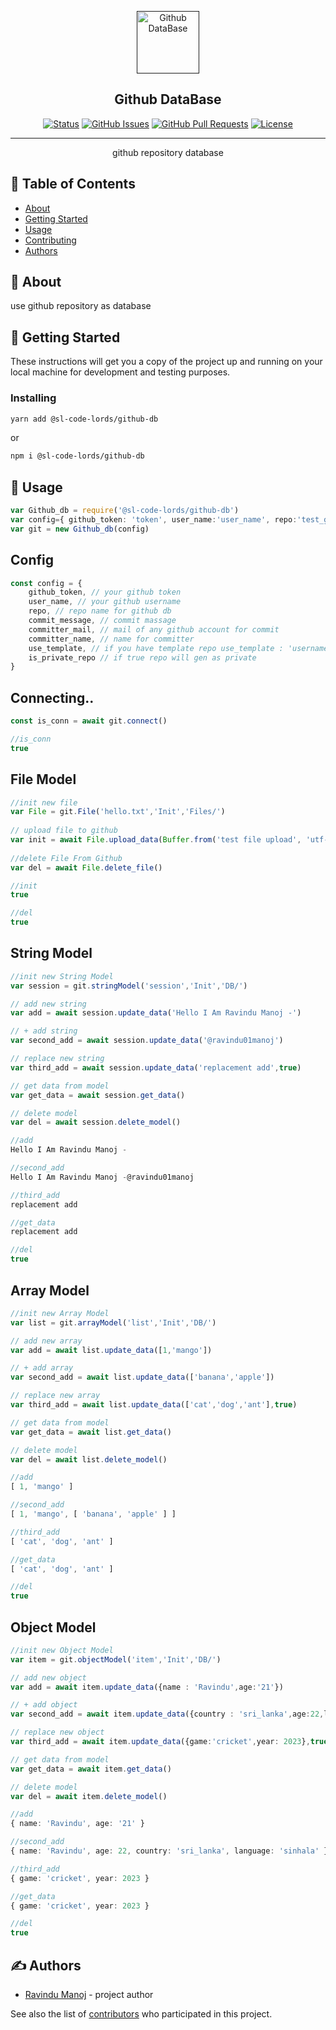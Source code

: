 <p align="center">
  <a href="" rel="noopener">
 <img width=100px height=100px src="https://github.githubassets.com/images/modules/logos_page/GitHub-Mark.png" alt="Github DataBase"></a>
</p>

<h2 align="center">Github DataBase</h2>

<div align="center">

[![Status](https://img.shields.io/badge/status-active-success.svg)]()
[![GitHub Issues](https://img.shields.io/github/issues/SL-CODE-LORDS/Github-DB.svg)](https://github.com/SL-CODE-LORDS/Github-DB/issues)
[![GitHub Pull Requests](https://img.shields.io/github/issues-pr/SL-CODE-LORDS/Github-DB.svg)](https://github.com/SL-CODE-LORDS/Github-DB/pulls)
[![License](https://img.shields.io/badge/license-MIT-blue.svg)](/LICENSE)

</div>

---

<p align="center"> github repository database
    <br> 
</p>

## 📝 Table of Contents

- [About](#about)
- [Getting Started](#getting_started)
- [Usage](#usage)
- [Contributing](../CONTRIBUTING.md)
- [Authors](#authors)

## 🧐 About <a name = "about"></a>

use github repository as database

## 🏁 Getting Started <a name = "getting_started"></a>

These instructions will get you a copy of the project up and running on your local machine for development and testing purposes.

### Installing


```sh
yarn add @sl-code-lords/github-db
```

or

```sh
npm i @sl-code-lords/github-db
```

## 🎈 Usage <a name="usage"></a>

```ts
var Github_db = require('@sl-code-lords/github-db')
var config={ github_token: 'token', user_name:'user_name', repo:'test_github_db',is_private_repo:true }
var git = new Github_db(config)

```
## Config

```ts
const config = {
    github_token, // your github token
    user_name, // your github username
    repo, // repo name for github db
    commit_message, // commit massage
    committer_mail, // mail of any github account for commit
    committer_name, // name for committer
    use_template, // if you have template repo use_template : 'username/repo'
    is_private_repo // if true repo will gen as private
}
```
## Connecting..

```ts
const is_conn = await git.connect()
```
```ts
//is_conn
true

```
## File Model

```ts
//init new file
var File = git.File('hello.txt','Init','Files/')
        
// upload file to github
var init = await File.upload_data(Buffer.from('test file upload', 'utf-8'))
        
//delete File From Github
var del = await File.delete_file()
```
```ts
//init
true

//del
true

```
## String Model

```ts
//init new String Model
var session = git.stringModel('session','Init','DB/')

// add new string
var add = await session.update_data('Hello I Am Ravindu Manoj -')

// + add string
var second_add = await session.update_data('@ravindu01manoj')

// replace new string
var third_add = await session.update_data('replacement add',true)

// get data from model
var get_data = await session.get_data()

// delete model
var del = await session.delete_model()
```
```ts
//add
Hello I Am Ravindu Manoj -

//second_add
Hello I Am Ravindu Manoj -@ravindu01manoj

//third_add
replacement add

//get_data
replacement add

//del
true

```
## Array Model

```ts
//init new Array Model
var list = git.arrayModel('list','Init','DB/')

// add new array
var add = await list.update_data([1,'mango'])

// + add array
var second_add = await list.update_data(['banana','apple'])

// replace new array
var third_add = await list.update_data(['cat','dog','ant'],true)

// get data from model
var get_data = await list.get_data()

// delete model
var del = await list.delete_model()
```
```ts
//add
[ 1, 'mango' ]

//second_add
[ 1, 'mango', [ 'banana', 'apple' ] ]

//third_add
[ 'cat', 'dog', 'ant' ]

//get_data
[ 'cat', 'dog', 'ant' ]

//del
true

```
## Object Model

```ts
//init new Object Model
var item = git.objectModel('item','Init','DB/')

// add new object
var add = await item.update_data({name : 'Ravindu',age:'21'})

// + add object
var second_add = await item.update_data({country : 'sri_lanka',age:22,language : 'sinhala'})

// replace new object
var third_add = await item.update_data({game:'cricket',year: 2023},true)

// get data from model
var get_data = await item.get_data()

// delete model
var del = await item.delete_model()
```
```ts
//add
{ name: 'Ravindu', age: '21' }

//second_add
{ name: 'Ravindu', age: 22, country: 'sri_lanka', language: 'sinhala' }

//third_add
{ game: 'cricket', year: 2023 }

//get_data
{ game: 'cricket', year: 2023 }

//del
true

```


## ✍️ Authors <a name = "authors"></a>

- [Ravindu Manoj](https://github.com/ravindu01manoj) - project author

See also the list of [contributors](https://github.com/SL-CODE-LORDS/Github-DB/contributors) who participated in this project.
